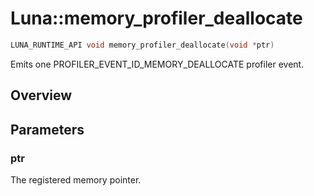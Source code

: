 # Luna::memory_profiler_deallocate

```c++
LUNA_RUNTIME_API void memory_profiler_deallocate(void *ptr)
```

Emits one PROFILER_EVENT_ID_MEMORY_DEALLOCATE profiler event. 

## Overview


## Parameters
### ptr
The registered memory pointer. 

